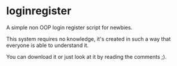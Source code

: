 loginregister
=============

A simple non OOP login register script for newbies.

This system requires no knowledge, it's created in such a way that everyone is able to understand it.

You can download it or just look at it by reading the comments ;).
